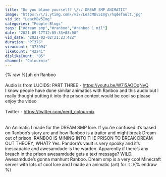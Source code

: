 ```yaml
---
title: "Do you blame yourself? \/\/ DREAM SMP ANIMATIC"
image: "https:\/\/i.ytimg.com\/vi\/LeacMBv5Img\/hqdefault.jpg"
vid_id: "LeacMBv5Img"
categories: "People-Blogs"
tags: ["#dream smp","#ranboo","#ranboo 1 mil"]
date: "2021-09-17T12:05:33+03:00"
vid_date: "2021-02-02T21:23:42Z"
duration: "PT37S"
viewcount: "373994"
likeCount: "42241"
dislikeCount: "85"
channel: "Colourmix"
---
```

{% raw %}uh oh Ranboo<br /><br />Audio is from LUCIDS: PART THREE -  <a rel="nofollow" target="blank" href="https://youtu.be/W7l5AOOqNyQ">https://youtu.be/W7l5AOOqNyQ</a><br />I know people have done similar animatics with Ranboo and this audio but I really thought putting it into the prison context would be cool so please enjoy the video <br /><br />Twitter - <a rel="nofollow" target="blank" href="https://twitter.com/nerd_colourmix">https://twitter.com/nerd_colourmix</a><br /><br /><br />An Animatic I made for the DREAM SMP lore. If you’re confused it’s based on Ranboo’s story arc and how Ranboo is a traitor and might break Dream out of prison. RANBOO IS MINING INTO THE PRISON TO BREAK DREAM OUT THEORY, WHAT? Yes. Pandora’s vault is very spooky and it’s inescapable and awesamdude is the warden. Apparently if there’s any breach in the prison awesamdude gets a text message? WILD. Awesamdude’s gonna manhunt Ranboo. Dream smp is a very cool Minecraft server with lots of cool lore and I made an animatic (art) for it :){% endraw %}
